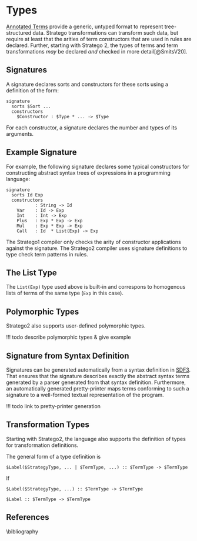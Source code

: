 # Types

[Annotated Terms](../terms/) provide a generic, untyped format to represent tree-structured data.
Stratego transformations can transform such data, but require at least that the arities of term constructors that are used in rules are declared.
Further, starting with Stratego 2, the types of terms and term transformations _may_ be declared _and_ checked in more detail[@SmitsV20].

## Signatures

A signature declares sorts and constructors for these sorts using a definition of the form:

```stratego
signature
  sorts $Sort ...
  constructors
    $Constructor : $Type * ... -> $Type
```

For each constructor, a signature declares the number and types of its arguments.

## Example Signature

For example, the following signature declares some typical constructors for constructing abstract syntax trees of expressions in a programming language:

```
signature
  sorts Id Exp
  constructors
           : String -> Id
    Var    : Id -> Exp
    Int    : Int -> Exp
    Plus   : Exp * Exp -> Exp
    Mul    : Exp * Exp -> Exp
    Call   : Id  * List(Exp) -> Exp
```

The Stratego1 compiler only checks the arity of constructor applications against the signature.
The Stratego2 compiler uses signature definitions to type check term patterns in rules.

## The List Type

The `List(Exp)` type used above is built-in and correspons to homogenous lists of terms of the same type (`Exp` in this case).

## Polymorphic Types

Stratego2 also supports user-defined polymorphic types.

!!! todo
    describe polymorphic types & give example 

## Signature from Syntax Definition

Signatures can be generated automatically from a syntax definition in [SDF3](../../syntax/).
That ensures that the signature describes exactly the abstract syntax terms generated by a parser generated from that syntax definition.
Furthermore, an automatically generated pretty-printer maps terms conforming to such a signature to a well-formed textual representation of the program.

!!! todo
    link to pretty-printer generation

## Transformation Types

Starting with Stratego2, the language also supports the definition of types for transformation definitions.

The general form of a type definition is

```stratego
$Label($StrategyType, ... | $TermType, ...) :: $TermType -> $TermType
```

If

```stratego
$Label($StrategyType, ...) :: $TermType -> $TermType
```


```stratego
$Label :: $TermType -> $TermType
```


## References

\bibliography
